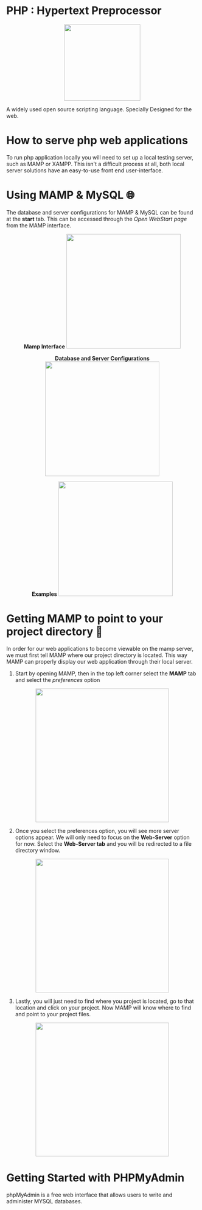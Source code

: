 # PHP : Hypertext Preprocessor

 <p align="center">
   <img height="200" src="https://github.com/ame-abdellatif/PHP/blob/master/readme-img/phpLogo.png">
 </p>

A widely used open source scripting language. Specially Designed for the web.

# How to serve php web applications
To run php application locally you will need to set up a local testing server,
such as MAMP or XAMPP. This isn't a difficult process at all, both local server
solutions have an easy-to-use front end user-interface.

# Using MAMP & MySQL :globe_with_meridians:

The database and server configurations for MAMP & MySQL can be found at the <strong>start</strong> tab.
This can be accessed through the <em>Open WebStart page</em> from the MAMP interface.



<p align="center">
<strong>Mamp Interface</strong>
  <img height="300" src="https://github.com/ame-abdellatif/PHP/blob/master/readme-img/MAMP-3.png">
</p>

<p align="center">
<strong>Database and Server Configurations</strong>
  <img height="300" src="https://github.com/ame-abdellatif/PHP/blob/master/readme-img/MAMP-1.png">
</p>

<p align="center">
<strong>Examples</strong>
  <img height="300" src="https://github.com/ame-abdellatif/PHP/blob/master/readme-img/MAMP-2.png">
</p>


# Getting MAMP to point to your project directory :file_folder:

In order for our web applications to become viewable on the mamp server, we must first tell MAMP where our project directory is located. This way MAMP can properly display our web application through their local server.

1. Start by opening MAMP, then in the top left corner select the <strong>MAMP</strong> tab and select the <em>preferences</em> option<br>

<p align="center">
 <img height="350" src="https://github.com/ame-abdellatif/PHP/blob/master/readme-img/mamp-preferences-step-1.png">
</p>

2. Once you select the preferences option, you will see more server options appear. We will only need to focus on the <strong>Web-Server</strong> option for now. Select the <strong>Web-Server tab</strong> and you will be redirected to a file directory window.

<p align="center">
  <img height="350" src="https://github.com/ame-abdellatif/PHP/blob/master/readme-img/mamp-preferences-step-2.png">
</p>

3. Lastly, you will just need to find where you project is located, go to that location and click on your project. Now MAMP will know where to find and point to your project files.

<p align="center">
  <img height="350" src="https://github.com/ame-abdellatif/PHP/blob/master/readme-img/mamp-preferences-step-3.png">
</p>

# Getting Started with PHPMyAdmin
phpMyAdmin is a free web interface that allows users to write and administer MYSQL databases.   
